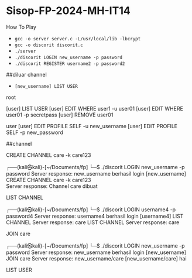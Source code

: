 # Sisop-FP-2024-MH-IT14

How To Play

- `gcc -o server server.c -L/usr/local/lib -lbcrypt`
- `gcc -o discorit discorit.c`
- `./server`
- `./discorit LOGIN new_username -p password`
- `./discorit REGISTER username2 -p password2`

##diluar channel

- `[new_username] LIST USER`


root

[user] LIST USER
[user] EDIT WHERE user1 -u user01
[user] EDIT WHERE user01 -p secretpass
[user] REMOVE user01

user
[user] EDIT PROFILE SELF -u new_username
[user] EDIT PROFILE SELF -p new_password

##channel

CREATE CHANNEL care -k care123

┌──(kali㉿kali)-[~/Documents/fp]
└─$ ./discorit LOGIN new_username -p password
Server response: new_username berhasil login
[new_username] CREATE CHANNEL care -k care123    
Server response: Channel care dibuat

LIST CHANNEL

┌──(kali㉿kali)-[~/Documents/fp]
└─$ ./discorit LOGIN username4 -p password4
Server response: username4 berhasil login
[username4] LIST CHANNEL
Server response: care 
LIST CHANNEL
Server response: care 

JOIN care

┌──(kali㉿kali)-[~/Documents/fp]
└─$ ./discorit LOGIN new_username -p password 
Server response: new_username berhasil login
[new_username] JOIN care
Server response: new_username/care
[new_username/care] hai

LIST USER





                                                                                                                                                                               
